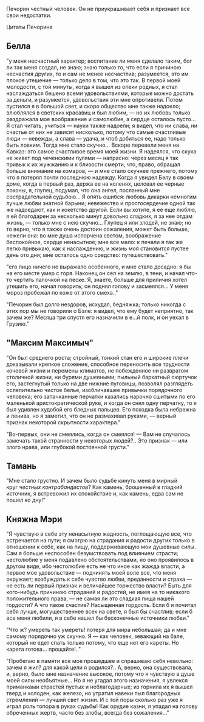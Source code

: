 Печорин честный человек. Он не приукрашивает себя и признает все свои недостатки.

Цитаты Печорина
## Белла
"у меня несчастный характер; воспитание ли меня сделало таким, бог ли так меня создал, не знаю; знаю только то, что если я причиною несчастия других, то и сам не менее несчастлив; разумеется, это им плохое утешение — только дело в том, что это так. В первой моей молодости, с той минуты, когда я вышел из опеки родных, я стал наслаждаться бешено всеми удовольствиями, которые можно достать за деньги, и разумеется, удовольствия эти мне опротивели. Потом пустился я в большой свет, и скоро общество мне также надоело; влюблялся в светских красавиц и был любим, — но их любовь только раздражала мое воображение и самолюбие, а сердце осталось пусто... Я стал читать, учиться — науки также надоели; я видел, что ни слава, ни счастье от них не зависят нисколько, потому что самые счастливые люди — невежды, а слава — удача, и чтоб добиться ее, надо только быть ловким. Тогда мне стало скучно... Вскоре перевели меня на Кавказ: это самое счастливое время моей жизни. Я надеялся, что скука не живет под чеченскими пулями — напрасно: через месяц я так привык к их жужжанию и к близости смерти, что, право, обращал больше внимание на комаров, — и мне стало скучнее прежнего, потому что я потерял почти последнюю надежду. Когда я увидел Бэлу в своем доме, когда в первый раз, держа ее на коленях, целовал ее черные локоны, я, глупец, подумал, что она ангел, посланный мне сострадательной судьбою... Я опять ошибся: любовь дикарки немногим лучше любви знатной барыни; невежество и простосердечие одной так же надоедают, как и кокетство другой. Если вы хотите, я ее еще люблю, я ей благодарен за несколько минут довольно сладких, я за нее отдам жизнь, — только мне с нею скучно... Глупец я или злодей, не знаю; но то верно, что я также очень достоин сожаления, может быть больше, нежели она: во мне душа испорчена светом, воображение беспокойное, сердце ненасытное; мне все мало: к печали я так же легко привыкаю, как к наслаждению, и жизнь моя становится пустее день ото дня; мне осталось одно средство: путешествовать."

"его лицо ничего не выражало особенного, и мне стало досадно: я бы на его месте умер с горя. Наконец он сел на землю, в тени, и начал что-то чертить палочкой на песке. Я, знаете, больше для приличия хотел утешить его, начал говорить; он поднял голову и засмеялся... У меня мороз пробежал по коже от этого смеха.."

"Печорин был долго нездоров, исхудал, бедняжка; только никогда с этих пор мы не говорили о Бэле: я видел, что ему будет неприятно, так зачем же? Месяца три спустя его назначили в е...й полк, и он уехал в Грузию."

## "Максим Максимыч"
  
"Он был среднего роста; стройный, тонкий стан его и широкие плечи доказывали крепкое сложение, способное переносить все трудности кочевой жизни и перемены климатов, не побежденное ни развратом столичной жизни, ни бурями душевными; пыльный бархатный сюртучок его, застегнутый только на две нижние пуговицы, позволял разглядеть ослепительно чистое белье, изобличавшее привычки порядочного человека; его запачканные перчатки казались нарочно сшитыми по его маленькой аристократической руке, и когда он снял одну перчатку, то я был удивлен худобой его бледных пальцев. Его походка была небрежна и ленива, но я заметил, что он не размахивал руками, — верный признак некоторой скрытности характера."

"Во-первых, они не смеялись, когда он смеялся! — Вам не случалось замечать такой странности у некоторых людей?.. Это признак — или злого нрава, или глубокой постоянной грусти."

## Тамань
"Мне стало грустно. И зачем было судьбе кинуть меня в мирный круг _честных контрабандистов_? Как камень, брошенный в гладкий источник, я встревожил их спокойствие и, как камень, едва сам не пошел ко дну!"

## Княжна Мэри
"Я чувствую в себе эту ненасытную жадность, поглощающую все, что встречается на пути; я смотрю на страдания и радости других только в отношении к себе, как на пищу, поддерживающую мои душевные силы. Сам я больше неспособен безумствовать под влиянием страсти; честолюбие у меня подавлено обстоятельствами, но оно проявилось в другом виде, ибо честолюбие есть не что иное как жажда власти, а первое мое удовольствие — подчинять моей воле все, что меня окружает; возбуждать к себе чувство любви, преданности и страха — не есть ли первый признак и величайшее торжество власти? Быть для кого-нибудь причиною страданий и радостей, не имея на то никакого положительного права, — не самая ли это сладкая пища нашей гордости? А что такое счастие? Насыщенная гордость. Если б я почитал себя лучше, могущественнее всех на свете, я был бы счастлив; если б все меня любили, я в себе нашел бы бесконечные источники любви."
 
"Что ж? умереть так умереть! потеря для мира небольшая; да и мне самому порядочно уж скучно. Я — как человек, зевающий на бале, который не едет спать только потому, что еще нет его кареты. Но карета готова... прощайте!.."

"Пробегаю в памяти все мое прошедшее и спрашиваю себя невольно: зачем я жил? для какой цели я родился?.. А, верно, она существовала, и, верно, было мне назначение высокое, потому что я чувствую в душе моей силы необъятные... Но я не угадал этого назначения, я увлекся приманками страстей пустых и неблагодарных; из горнила их я вышел тверд и холоден, как железо, но утратил навеки пыл благородных стремлений — лучший свет жизни. И с той поры сколько раз уже я играл роль топора в руках судьбы! Как орудие казни, я упадал на голову обреченных жертв, часто без злобы, всегда без сожаления..."